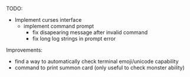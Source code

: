 TODO:
- Implement curses interface
    - implement command prompt
        - fix disapearing message after invalid command
        - fix long log strings in prompt error

Improvements:
- find a way to automatically check terminal emoji/unicode
capability
- command to print summon card (only useful to check monster
ability)
